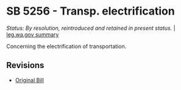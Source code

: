 # SB 5256 - Transp. electrification
*Status: By resolution, reintroduced and retained in present status.* | [leg.wa.gov summary](https://app.leg.wa.gov/billsummary?BillNumber=5256&Year=2021)

Concerning the electrification of transportation.

## Revisions
* [Original Bill](1/)